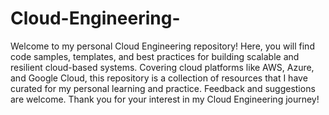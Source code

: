 # Cloud-Engineering-
Welcome to my personal Cloud Engineering repository!  Here, you will find code samples, templates, and best practices for building scalable and resilient cloud-based systems. Covering cloud platforms like AWS, Azure, and Google Cloud, this repository is a collection of resources that I have curated for my personal learning and practice. Feedback and suggestions are welcome. Thank you for your interest in my Cloud Engineering journey!
